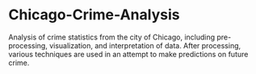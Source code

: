 # Chicago-Crime-Analysis
Analysis of crime statistics from the city of Chicago, including pre-processing, visualization, and interpretation of data. After processing, various techniques are used in an attempt to make predictions on future crime.
